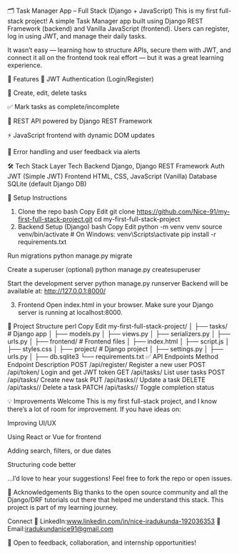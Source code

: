 🗂️ Task Manager App – Full Stack (Django + JavaScript)
This is my first full-stack project! A simple Task Manager app built using Django REST Framework (backend) and Vanilla JavaScript (frontend). Users can register, log in using JWT, and manage their daily tasks.

It wasn’t easy — learning how to structure APIs, secure them with JWT, and connect it all on the frontend took real effort — but it was a great learning experience.

🚀 Features
🔐 JWT Authentication (Login/Register)

📝 Create, edit, delete tasks

✅ Mark tasks as complete/incomplete

📡 REST API powered by Django REST Framework

⚡ JavaScript frontend with dynamic DOM updates

💬 Error handling and user feedback via alerts

🛠 Tech Stack
Layer	Tech
Backend	Django, Django REST Framework
Auth	JWT (Simple JWT)
Frontend	HTML, CSS, JavaScript (Vanilla)
Database	SQLite (default Django DB)


🔧 Setup Instructions
1. Clone the repo
bash
Copy
Edit
git clone https://github.com/Nice-91/my-first-full-stack-project.git
cd my-first-full-stack-project
2. Backend Setup (Django)
bash
Copy
Edit
python -m venv venv
source venv/bin/activate  # On Windows: venv\Scripts\activate
pip install -r requirements.txt

 Run migrations
python manage.py migrate

 Create a superuser (optional)
python manage.py createsuperuser

 Start the development server
python manage.py runserver
Backend will be available at: http://127.0.0.1:8000/

3. Frontend
Open index.html in your browser. Make sure your Django server is running at localhost:8000.

📂 Project Structure
perl
Copy
Edit
my-first-full-stack-project/
│
├── tasks/                  # Django app
│   ├── models.py
│   ├── views.py
│   ├── serializers.py
│   ├── urls.py
│
├── frontend/               # Frontend files
│   ├── index.html
│   ├── script.js
│   ├── styles.css
│
├── project/                # Django project
│   ├── settings.py
│   ├── urls.py
│
├── db.sqlite3
└── requirements.txt
✅ API Endpoints
Method	Endpoint	Description
POST	/api/register/	Register a new user
POST	/api/token/	Login and get JWT token
GET	/api/tasks/	List user tasks
POST	/api/tasks/	Create new task
PUT	/api/tasks/<id>/	Update a task
DELETE	/api/tasks/<id>/	Delete a task
PATCH	/api/tasks/<id>/	Toggle completion status

💡 Improvements Welcome
This is my first full-stack project, and I know there’s a lot of room for improvement. If you have ideas on:

Improving UI/UX

Using React or Vue for frontend

Adding search, filters, or due dates

Structuring code better

…I’d love to hear your suggestions! Feel free to fork the repo or open issues.

🙌 Acknowledgements
Big thanks to the open source community and all the Django/DRF tutorials out there that helped me understand this stack. This project is part of my learning journey.

 Connect
💼 LinkedIn:www.linkedin.com/in/nice-iradukunda-192036353
📧 Email:iradukundanice91@gmail.com

🧠 Open to feedback, collaboration, and internship opportunities!


